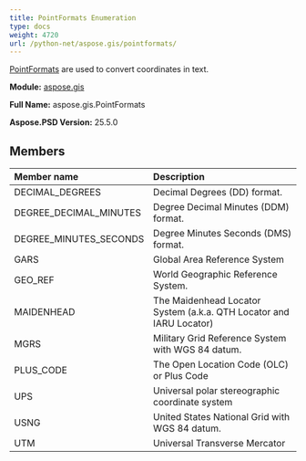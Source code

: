 ```yaml
---
title: PointFormats Enumeration
type: docs
weight: 4720
url: /python-net/aspose.gis/pointformats/
---
```


[PointFormats](/psd/python-net/aspose.gis/pointformats/) are used to convert coordinates in text.

**Module:** [aspose.gis](/psd/python-net/aspose.gis/)

**Full Name:** aspose.gis.PointFormats

**Aspose.PSD Version:** 25.5.0

## **Members**
| **Member name** | **Description** |
| :- | :- |
| DECIMAL_DEGREES | Decimal Degrees (DD) format. |
| DEGREE_DECIMAL_MINUTES | Degree Decimal Minutes (DDM) format. |
| DEGREE_MINUTES_SECONDS | Degree Minutes Seconds (DMS) format. |
| GARS | Global Area Reference System |
| GEO_REF | World Geographic Reference System. |
| MAIDENHEAD | The Maidenhead Locator System (a.k.a. QTH Locator and IARU Locator) |
| MGRS | Military Grid Reference System with WGS 84 datum. |
| PLUS_CODE | The Open Location Code (OLC) or Plus Code |
| UPS | Universal polar stereographic coordinate system |
| USNG | United States National Grid with WGS 84 datum. |
| UTM | Universal Transverse Mercator |
